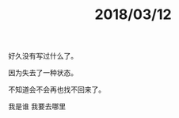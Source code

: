 ﻿---
layout: post
title: 2018/03/12
tags:
- 随笔
categories: 随笔
---
好久没有写过什么了。

因为失去了一种状态。

不知道会不会再也找不回来了。

我是谁
我要去哪里